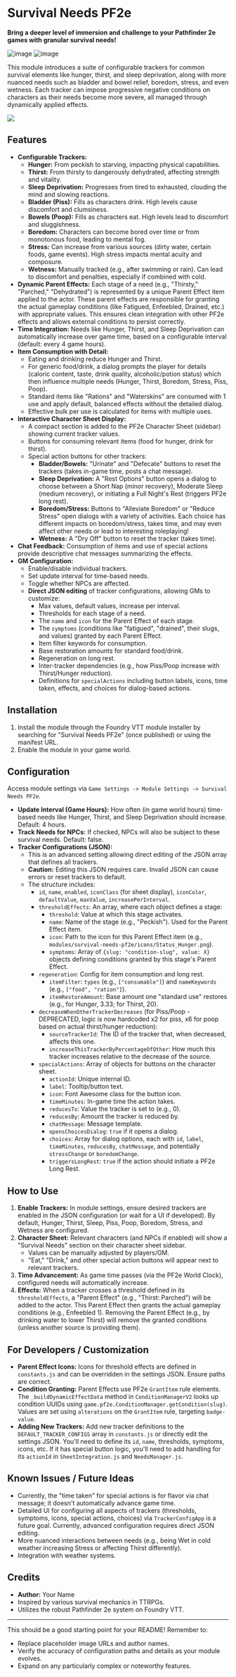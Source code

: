 # Survival Needs PF2e

**Bring a deeper level of immersion and challenge to your Pathfinder 2e games with granular survival needs!**

![image](https://github.com/user-attachments/assets/f49085ef-3901-4630-a40b-899423f0b554)
![image](https://github.com/user-attachments/assets/514904c4-ad37-49af-bb93-0f5c4e1769de)


This module introduces a suite of configurable trackers for common survival elements like hunger, thirst, and sleep deprivation, along with more nuanced needs such as bladder and bowel relief, boredom, stress, and even wetness. Each tracker can impose progressive negative conditions on characters as their needs become more severe, all managed through dynamically applied effects.

![](https://your-image-url-here.com/module-banner.png) <!-- Optional: Replace with a cool banner image -->

## Features

*   **Configurable Trackers:**
    *   **Hunger:** From peckish to starving, impacting physical capabilities.
    *   **Thirst:** From thirsty to dangerously dehydrated, affecting strength and vitality.
    *   **Sleep Deprivation:** Progresses from tired to exhausted, clouding the mind and slowing reactions.
    *   **Bladder (Piss):** Fills as characters drink. High levels cause discomfort and clumsiness.
    *   **Bowels (Poop):** Fills as characters eat. High levels lead to discomfort and sluggishness.
    *   **Boredom:** Characters can become bored over time or from monotonous food, leading to mental fog.
    *   **Stress:** Can increase from various sources (dirty water, certain foods, game events). High stress impacts mental acuity and composure.
    *   **Wetness:** Manually tracked (e.g., after swimming or rain). Can lead to discomfort and penalties, especially if combined with cold.
*   **Dynamic Parent Effects:** Each stage of a need (e.g., "Thirsty," "Parched," "Dehydrated") is represented by a unique Parent Effect item applied to the actor. These parent effects are responsible for granting the actual gameplay conditions (like Fatigued, Enfeebled, Drained, etc.) with appropriate values. This ensures clean integration with other PF2e effects and allows external conditions to persist correctly.
*   **Time Integration:** Needs like Hunger, Thirst, and Sleep Deprivation can automatically increase over game time, based on a configurable interval (default: every 4 game hours).
*   **Item Consumption with Detail:**
    *   Eating and drinking reduce Hunger and Thirst.
    *   For generic food/drink, a dialog prompts the player for details (caloric content, taste, drink quality, alcoholic/potion status) which then influence multiple needs (Hunger, Thirst, Boredom, Stress, Piss, Poop).
    *   Standard items like "Rations" and "Waterskins" are consumed with 1 use and apply default, balanced effects without the detailed dialog.
    *   Effective bulk per use is calculated for items with multiple uses.
*   **Interactive Character Sheet Display:**
    *   A compact section is added to the PF2e Character Sheet (sidebar) showing current tracker values.
    *   Buttons for consuming relevant items (food for hunger, drink for thirst).
    *   Special action buttons for other trackers:
        *   **Bladder/Bowels:** "Urinate" and "Defecate" buttons to reset the trackers (takes in-game time, posts a chat message).
        *   **Sleep Deprivation:** A "Rest Options" button opens a dialog to choose between a Short Nap (minor recovery), Moderate Sleep (medium recovery), or initiating a Full Night's Rest (triggers PF2e long rest).
        *   **Boredom/Stress:** Buttons to "Alleviate Boredom" or "Reduce Stress" open dialogs with a variety of activities. Each choice has different impacts on boredom/stress, takes time, and may even affect other needs or lead to interesting roleplaying!
        *   **Wetness:** A "Dry Off" button to reset the tracker (takes time).
*   **Chat Feedback:** Consumption of items and use of special actions provide descriptive chat messages summarizing the effects.
*   **GM Configuration:**
    *   Enable/disable individual trackers.
    *   Set update interval for time-based needs.
    *   Toggle whether NPCs are affected.
    *   **Direct JSON editing** of tracker configurations, allowing GMs to customize:
        *   Max values, default values, increase per interval.
        *   Thresholds for each stage of a need.
        *   The `name` and `icon` for the Parent Effect of each stage.
        *   The `symptoms` (conditions like "fatigued", "drained", their slugs, and values) granted by each Parent Effect.
        *   Item filter keywords for consumption.
        *   Base restoration amounts for standard food/drink.
        *   Regeneration on long rest.
        *   Inter-tracker dependencies (e.g., how Piss/Poop increase with Thirst/Hunger reduction).
        *   Definitions for `specialActions` including button labels, icons, time taken, effects, and choices for dialog-based actions.

## Installation

1.  Install the module through the Foundry VTT module installer by searching for "Survival Needs PF2e" (once published) or using the manifest URL.
2.  Enable the module in your game world.

## Configuration

Access module settings via `Game Settings -> Module Settings -> Survival Needs PF2e`.

*   **Update Interval (Game Hours):** How often (in game world hours) time-based needs like Hunger, Thirst, and Sleep Deprivation should increase. Default: 4 hours.
*   **Track Needs for NPCs:** If checked, NPCs will also be subject to these survival needs. Default: false.
*   **Tracker Configurations (JSON):**
    *   This is an advanced setting allowing direct editing of the JSON array that defines all trackers.
    *   **Caution:** Editing this JSON requires care. Invalid JSON can cause errors or reset trackers to default.
    *   The structure includes:
        *   `id`, `name`, `enabled`, `iconClass` (for sheet display), `iconColor`, `defaultValue`, `maxValue`, `increasePerInterval`.
        *   `thresholdEffects`: An array, where each object defines a stage:
            *   `threshold`: Value at which this stage activates.
            *   `name`: Name of the stage (e.g., "Peckish"). Used for the Parent Effect item.
            *   `icon`: Path to the icon for this Parent Effect item (e.g., `modules/survival-needs-pf2e/icons/Status_Hunger.png`).
            *   `symptoms`: Array of `{slug: "condition-slug", value: X}` objects defining conditions granted by this stage's Parent Effect.
        *   `regeneration`: Config for item consumption and long rest.
            *   `itemFilter`: `types` (e.g., `["consumable"]`) and `nameKeywords` (e.g., `["food", "ration"]`).
            *   `itemRestoreAmount`: Base amount one "standard use" restores (e.g., for Hunger, 3.33; for Thirst, 20).
        *   `decreaseWhenOtherTrackerDecreases` (for Piss/Poop - DEPRECATED, logic is now hardcoded x2 for piss, x6 for poop based on actual thirst/hunger reduction):
            *   `sourceTrackerId`: The ID of the tracker that, when decreased, affects this one.
            *   `increaseThisTrackerByPercentageOfOther`: How much this tracker increases relative to the decrease of the source.
        *   `specialActions`: Array of objects for buttons on the character sheet.
            *   `actionId`: Unique internal ID.
            *   `label`: Tooltip/button text.
            *   `icon`: Font Awesome class for the button icon.
            *   `timeMinutes`: In-game time the action takes.
            *   `reducesTo`: Value the tracker is set to (e.g., 0).
            *   `reducesBy`: Amount the tracker is reduced by.
            *   `chatMessage`: Message template.
            *   `opensChoicesDialog`: `true` if it opens a dialog.
            *   `choices`: Array for dialog options, each with `id`, `label`, `timeMinutes`, `reducesBy`, `chatMessage`, and potentially `stressChange` or `boredomChange`.
            *   `triggersLongRest`: `true` if the action should initiate a PF2e Long Rest.

## How to Use

1.  **Enable Trackers:** In module settings, ensure desired trackers are enabled in the JSON configuration (or wait for a UI if developed). By default, Hunger, Thirst, Sleep, Piss, Poop, Boredom, Stress, and Wetness are configured.
2.  **Character Sheet:** Relevant characters (and NPCs if enabled) will show a "Survival Needs" section on their character sheet sidebar.
    *   Values can be manually adjusted by players/GM.
    *   "Eat," "Drink," and other special action buttons will appear next to relevant trackers.
3.  **Time Advancement:** As game time passes (via the PF2e World Clock), configured needs will automatically increase.
4.  **Effects:** When a tracker crosses a threshold defined in its `thresholdEffects`, a "Parent Effect" (e.g., "Thirst: Parched") will be added to the actor. This Parent Effect then grants the actual gameplay conditions (e.g., Enfeebled 1). Removing the Parent Effect (e.g., by drinking water to lower Thirst) will remove the granted conditions (unless another source is providing them).

## For Developers / Customization

*   **Parent Effect Icons:** Icons for threshold effects are defined in `constants.js` and can be overridden in the settings JSON. Ensure paths are correct.
*   **Condition Granting:** Parent Effects use PF2e `GrantItem` rule elements. The `_buildDynamicEffectData` method in `ConditionManagerV2` looks up condition UUIDs using `game.pf2e.ConditionManager.getCondition(slug)`. Values are set using `alterations` on the `GrantItem` rule, targeting `badge-value`.
*   **Adding New Trackers:** Add new tracker definitions to the `DEFAULT_TRACKER_CONFIGS` array in `constants.js` or directly edit the settings JSON. You'll need to define its `id`, `name`, thresholds, symptoms, icons, etc. If it has special button logic, you'll need to add handling for its `actionId` in `SheetIntegration.js` and `NeedsManager.js`.

## Known Issues / Future Ideas

*   Currently, the "time taken" for special actions is for flavor via chat message; it doesn't automatically advance game time.
*   Detailed UI for configuring all aspects of trackers (thresholds, symptoms, icons, special actions, choices) via `TrackerConfigApp` is a future goal. Currently, advanced configuration requires direct JSON editing.
*   More nuanced interactions between needs (e.g., being Wet in cold weather increasing Stress or affecting Thirst differently).
*   Integration with weather systems.

## Credits

*   **Author:** Your Name
*   Inspired by various survival mechanics in TTRPGs.
*   Utilizes the robust Pathfinder 2e system on Foundry VTT.

---

This should be a good starting point for your README! Remember to:
*   Replace placeholder image URLs and author names.
*   Verify the accuracy of configuration paths and details as your module evolves.
*   Expand on any particularly complex or noteworthy features.
